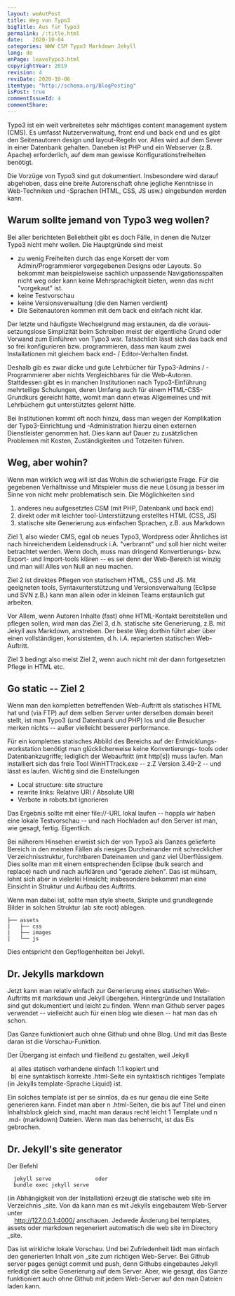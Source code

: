 ```yaml
---
layout: weAutPost
title: Weg von Typo3
bigTitle: Aus für Typo3
permalink: /:title.html
date:   2020-10-04
categories: WWW CSM Typo3 Markdown Jekyll
lang: de
enPage: leaveTypo3.html
copyrightYear: 2019
revision: 4
reviDate: 2020-10-06
itemtype: "http://schema.org/BlogPosting"
isPost: true
commentIssueId: 4
commentShare:
---
```


Typo3 ist ein weit verbreitetes sehr mächtiges content management system 
(CMS). Es umfasst Nutzer&shy;ver&shy;waltung, front end<!--more--> und back end und
es gibt den Seiten&shy;autoren design und layout-Regeln vor. Alles
wird auf dem Sever
in einer Datenbank gehalten. Daneben ist PHP und ein Webserver (z.B. Apache)
erforder&shy;lich, auf dem man gewisse
Kon&shy;fi&shy;gurations&shy;frei&shy;heiten benötigt.

Die Vorzüge von Typo3 sind gut dokumentiert. Insbesondere wird darauf 
abgehoben, dass eine breite Autorenschaft ohne jegliche Kenntnisse in 
Web-Techniken und -Sprachen (HTML, CSS, JS usw.) eingebunden werden kann.

## Warum sollte jemand von Typo3 weg wollen?

Bei aller berichteten Beliebtheit gibt es doch Fälle, in denen die Nutzer
Typo3 nicht mehr wollen. Die Hauptgründe sind meist
 - zu wenig Freiheiten durch das enge Korsett der vom Admin/Programmierer
   vorgegebenen Designs oder Layouts. So bekommt man beispielsweise 
   sachlich unpassende Navigationsspalten nicht weg oder kann keine
   Mehrsprachigkeit bieten, wenn das nicht "vorgekaut" ist.
 - keine Testvorschau
 - keine Versionsverwaltung (die den Namen verdient)
 - Die Seitenautoren kommen mit dem back end einfach nicht klar.
 
Der letzte und häufigste Wechselgrund mag erstaunen, da die
voraus&shy;setzungs&shy;lose Simpli&shy;zität beim Schreiben meist der
eigent&shy;liche Grund oder Vor&shy;wand zum Einführen von Typo3 war. 
Tat&shy;sächlich lässt sich das back end
so frei konfigurieren bzw. programmieren, dass man kaum zwei Installationen 
mit gleichem back end- / Editor-Verhalten findet.

Deshalb gib es zwar dicke und gute Lehrbücher für Typo3-Admins / 
-Programmierer aber nichts Vergleichbares für die Web-Autoren. Stattdessen 
gibt es in manchen Institutionen nach Typo3-Einführung mehrteilige 
Schulungen, deren Umfang auch für einem HTML-CSS-Grundkurs gereicht hätte,
womit man dann etwas Allgemeines und mit Lehrbüchern gut unterstütztes 
gelernt hätte. 

Bei Institutionen kommt oft noch hinzu, dass man wegen der Komplikation der
Typo3-Einrichtung und -Administration hierzu einen externen Dienstleister
genommen hat. Dies kann auf Dauer zu zusätzlichen Problemen mit Kosten,
Zuständigkeiten und Totzeiten führen.

## Weg, aber wohin?

Wenn man wirklich weg will ist das Wohin die schwierigste Frage. Für die 
gegebenen Verhältnisse und Mitspieler muss die neue Lösung ja besser im Sinne
von nicht mehr problematisch sein. Die Möglichkeiten sind
 1. anderes neu aufgesetztes CSM (mit PHP, Datenbank und back end)
 2. direkt oder mit leichter tool-Unterstützung erstelltes HTML (CSS, JS)
 3. statische site Generierung aus einfachen Sprachen, z.B. aus Markdown
 
Ziel 1, also wieder CMS,  egal ob neues Typo3, Wordpress oder Ähnliches ist
nach hinreichendem Leidensdruck i.A. "verbrannt" und soll hier nicht weiter 
betrachtet werden. Wenn doch, muss man dringend Konvertierungs- bzw. Export-
und Import-tools klären -- es sei denn der Web-Bereich ist winzig und man 
will Alles von Null an neu machen.

Ziel 2 ist direktes Pflegen von statischem HTML, CSS und JS. Mit geeigneten
tools, Syntax&shy;unterstützung und Versions&shy;verwaltung (Eclipse
und SVN z.B.) 
kann man allein oder in kleinen Teams erstaunlich gut arbeiten.

Vor Allem, wenn Autoren Inhalte (fast) ohne HTML-Kontakt bereitstellen und
pflegen sollen, wird man das Ziel 3, d.h. statische site Generierung, z.B.
mit Jekyll aus Markdown, anstreben. Der beste Weg dorthin führt aber über 
einen vollständigen, konsistenten, d.h. i.A. reparierten statischen 
Web-Auftritt. 

Ziel 3 bedingt also meist Ziel 2, wenn auch nicht mit der dann fortgesetzten
Pflege in HTML etc.  
  
## Go static -- Ziel 2

Wenn man den kompletten betreffenden Web-Auftritt als statisches HTML hat 
und (via FTP) auf dem selben Server unter derselben domain bereit stellt,
ist man Typo3 (und Datenbank und PHP) los und die Besucher merken nichts --
außer vielleicht besserer performance.

Für ein komplettes statisches Abbild des Bereichs auf der 
Entwicklungs-workstation benötigt man glücklicherweise keine Konvertierungs-
tools oder Daten&shy;bank&shy;zu&shy;griffe; lediglich der
Web&shy;auf&shy;tritt (mit http[s]) muss
laufen. Man installiert sich das freie Tool WinHTTrack.exe -- z.Z Version
3.49-2 -- und lässt es laufen. Wichtig sind die Einstellungen 
 - Local structure: site structure
 - rewrite links: Relative URI / Absolute URI
 - Verbote in robots.txt ignorieren
 
Das Ergebnis sollte mit einer file://-URL lokal laufen -- hoppla wir haben
eine lokale Testvorschau -- und nach Hochladen
auf den Server ist man, wie gesagt, fertig. Eigentlich.

Bei näherem Hinsehen erweist sich der von Typo3 als Ganzes gelieferte 
Bereich in den meisten Fällen als riesiges Durcheinander mit schrecklicher 
Verzeichnisstruktur, furchtbaren Dateinamen und ganz viel Überflüssigem. Dies 
sollte man mit einem entsprechenden Eclipse (bulk search and replace) nach
und nach aufklären und "gerade ziehen". Das ist mühsam, lohnt sich aber in
vielerlei Hinsicht; insbesondere bekommt man eine Einsicht in Struktur und 
Aufbau des Auftritts. 

Wenn man dabei ist, sollte man style sheets, Skripte und grundlegende Bilder
in solchen Struktur (ab site root) ablegen.
```
├── assets
|   ├── css
|   ├── images
|   └── js
```
Dies entspricht den Gepflogenheiten bei Jekyll.

## Dr. Jekylls markdown

Jetzt kann man relativ einfach zur Generierung eines statischen Web-Auftritts
mit markdown und Jekyll übergehen. Hintergründe und Installation sind gut 
dokumentiert und leicht zu finden. Wenn man Github server pages verwendet --
vielleicht auch für einen blog wie diesen -- hat man das eh schon. 

Das Ganze funktioniert auch ohne Github und ohne Blog. Und mit das Beste 
daran ist die Vorschau-Funktion.

Der Übergang ist einfach und fließend zu gestalten, weil Jekyll

 &nbsp; a) alles statisch vorhandene einfach 1:1 kopiert und <br />
 &nbsp; b) eine syntaktisch korrekte .html-Seite ein syntaktisch richtiges
    Template (in Jekylls template-Sprache Liquid) ist.
    
Ein solches template ist per se sinnlos, da es nur genau die eine Seite
generieren kann. Findet man aber n .html-Seiten, die bis auf Titel und einen 
Inhaltsblock gleich sind, macht man daraus recht leicht 1 Template und n 
.md- (markdown) Dateien. Wenn man das beherrscht, ist das Eis gebrochen.

## Dr. Jekyll's site generator

Der Befehl   
``` 
  jekyll serve              oder  
  bundle exec jekyll serve  
 ```
(in Abhängigkeit von der Installation) erzeugt die statische web site im 
Verzeichnis _site. Von da kann man es mit Jekylls eingebautem Web-Server
unter     
&nbsp; &nbsp; http://127.0.0.1:4000/
anschauen. Jedwede Änderung bei templates, assets oder markdown regeneriert
automatisch die web site im Directory _site.

Das ist wirkliche lokale Vorschau. Und bei Zufriedenheit lädt man 
einfach den generierten Inhalt von _site zum richtigen Web-Server. Bei
Github server pages genügt commit und push, denn Githubs eingebautes Jekyll
erledigt die selbe Generierung auf dem Server. Aber, wie gesagt, das Ganze 
funktioniert auch ohne Github mit jedem Web-Server auf den man Dateien laden
kann.
 
